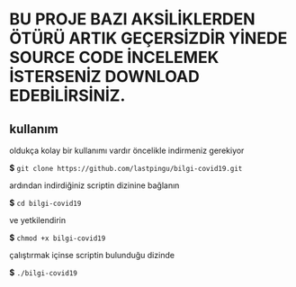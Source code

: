 # BU PROJE BAZI AKSİLİKLERDEN ÖTÜRÜ ARTIK GEÇERSİZDİR YİNEDE SOURCE CODE İNCELEMEK İSTERSENİZ DOWNLOAD EDEBİLİRSİNİZ.

## kullanım
oldukça kolay bir kullanımı vardır öncelikle indirmeniz gerekiyor

**$** `git clone https://github.com/lastpingu/bilgi-covid19.git`

ardından indirdiğiniz scriptin dizinine bağlanın

**$** `cd bilgi-covid19`

ve yetkilendirin

**$** `chmod +x bilgi-covid19`

çalıştırmak içinse scriptin bulunduğu dizinde 

**$** `./bilgi-covid19`
